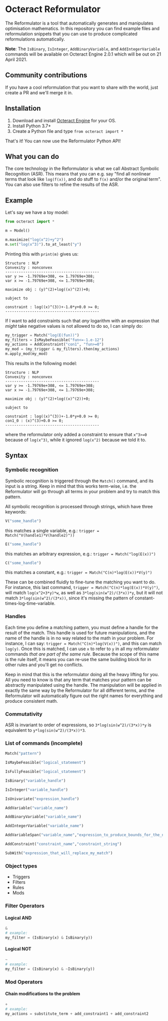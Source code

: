 # Octeract Reformulator

The Reformulator is a tool that automatically generates and manipulates optimisation mathematics. In this repository you can find example files and reformulation snippets that you can use to produce complicated reformulations automatically.

**Note**: The `IsBinary`, `IsInteger`, `AddBinaryVariable`, and `AddIntegerVariable` commands will be available on Octeract Engine 2.0.1 which will be out on 21 April 2021.

## Community contributions

If you have a cool reformulation that you want to share with the world, just create a PR and we'll merge it in.

## Installation
1. Download and install [Octeract Engine](www.octeract.com) for your OS.
2. Install Python 3.7+
3. Create a Python file and type `from octeract import *`

That's it! You can now use the Reformulator Python API!

## What you can do
The core technology in the Reformulator is what we call Abstract Symbolic Recognition (ASR). This means that you can e.g. say "find all nonlinear terms that look like `log(f(x))`, and do stuff to `f(x)` and/or the original term". You can also use filters to refine the results of the ASR.

## Example

Let's say we have a toy model:

```python
from octeract import *

m = Model()

m.maximize("log(x^2)+y^2")
m.set("log(x^3)").to_at_least("y")
```

Printing this with `print(m)` gives us:

```
Structure : NLP
Convexity : nonconvex
------------------------------------------
var y >= -1.79769e+308, <= 1.79769e+308;
var x >= -1.79769e+308, <= 1.79769e+308;

maximize obj : (y)^(2)+log((x)^(2))+0;

subject to

constraint : log((x)^(3))+-1.0*y+0.0 >= 0;
------------------------------------------
```

If I want to add constraints such that _any_ logarithm with an expression that _might_ take negative values is not allowed to do so, I can simply do:

```python
my_trigger = Match("log(E(fun))")
my_filters = IsMaybeFeasible("fun<=-1.e-12")
my_actions = AddConstraint("con1", "fun>=0")
my_mod = (my_trigger & my_filters).then(my_actions)
m.apply_mod(my_mod)
```

This results in the following model:

```
Structure : NLP
Convexity : nonconvex
------------------------------------------
var y >= -1.79769e+308, <= 1.79769e+308;
var x >= -1.79769e+308, <= 1.79769e+308;

maximize obj : (y)^(2)+log((x)^(2))+0;

subject to

constraint : log((x)^(3))+-1.0*y+0.0 >= 0;
con1_0 : (x)^(3)+0.0 >= 0;
------------------------------------------
```

where the reformulator only added a constraint to ensure that `x^3>=0` because of `log(x^3)`, while it ignored `log(x^2)` because we told it to.

## Syntax

### Symbolic recognition

Symbolic recognition is triggered through the `Match()` command, and its input is a string. Keep in mind that this works term-wise, i.e. the Reformulator will go through all terms in your problem and try to match this pattern.

All symbolic recognition is processed through strings, which have three keywords:
```python
V("some_handle")
```
this matches a single variable, e.g.: `trigger = Match("V(handle1)*V(handle2)"))`
```python
E("some_handle")
```
this matches an arbitrary expression, e.g.: `trigger = Match("log(E(x))")`
```python
C("some_handle")
```
this matches a constant, e.g.: `trigger = Match("C(n)*log(E(x))*V(y)")`

These can be combined fluidly to fine-tune the matching you want to do. For instance, this last command,  `trigger = Match("C(n)*log(E(x))*V(y)")`, will match `log(x^2+3*y)*w`, as well as `3*log(sin(w^2)/(3*x))*y`, but it will not match `3*log(sin(w^2)/(3*x))`, since it's missing the pattern of constant-times-log-time-variable. 

### Handles

Each time you define a matching pattern, you must define a handle for the result of the match. This handle is used for future manipulations, and the name of the handle is in no way related to the math in your problem. For instance, I can say: `trigger = Match("C(n)*log(V(x))")`, and this can match `log(y)`. Once this is matched, I can use `x` to refer to `y` in all my reformulator commands _that are part of the same rule_. Because the scope of this name is the rule itself, it means you can re-use the same building block for in other rules and you'll get no conflicts.

Keep in mind that this is the reformulator doing all the heavy lifting for you. All you need to know is that any term that matches your pattern can be abstractly manipulated using the handle. The manipulation will be applied in exactly the same way by the Reformulator for all different terms, and the Reformulator will automatically figure out the right names for everything and produce consistent math.

### Commutativity

ASR is invariant to order of expressions, so `3*log(sin(w^2)/(3*x))*y` is equivalent to `y*log(sin(w^2)/(3*x))*3`.

### List of commands (incomplete)
```python
Match("pattern")
```
```python
IsMaybeFeasible("logical_statement")
```
```python
IsFullyFeasible("logical_statement")
```
```python
IsBinary("variable_handle")
```
```python
IsInteger("variable_handle")
```
```python
IsUnivariate("expression_handle")
```
```python
AddVariable("variable_name")
```
```python
AddBinaryVariable("variable_name")
```
```python
AddIntegerVariable("variable_name")
```
```python
AddVariableSpan("variable_name","expression_to_produce_bounds_for_the_new_var")
```
```python
AddConstraint("constraint_name","constraint_string")
```
```python
SubWith("expression_that_will_replace_my_match")
```

### Object types
- Triggers
- Filters
- Rules
- Mods

### Filter Operators

#### Logical AND
```python
&
# example:
my_filter = (IsBinary(x) & IsBinary(y))
```

#### Logical NOT
```python
~
# example:
my_filter = (IsBinary(x) & ~IsBinary(y))
```

### Mod Operators

#### Chain modifications to the problem
```python
+
# example:
my_actions = substitute_term + add_constraint1 + add_constraint2
```
